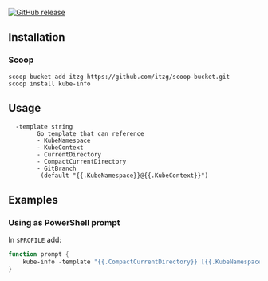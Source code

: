 [![GitHub release](https://img.shields.io/github/release/itzg/kube-info.svg)](https://github.com/itzg/kube-info/releases)

## Installation

### Scoop

```
scoop bucket add itzg https://github.com/itzg/scoop-bucket.git
scoop install kube-info
```

## Usage

```text
  -template string
        Go template that can reference
        - KubeNamespace
        - KubeContext
        - CurrentDirectory
        - CompactCurrentDirectory
        - GitBranch
         (default "{{.KubeNamespace}}@{{.KubeContext}}")
```

## Examples

### Using as PowerShell prompt

In `$PROFILE` add:

```ps1
function prompt {
    kube-info -template "{{.CompactCurrentDirectory}} [{{.KubeNamespace}}@{{.KubeContext}}] {{if .GitBranch}} {{.GitBranch}}{{end}} > "
}
```
